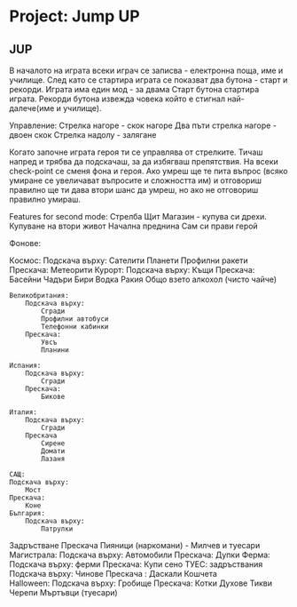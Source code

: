# Project: Jump UP
## JUP

В началото на играта всеки играч се записва - електронна поща, име и училище.
След като се стартира играта се показват два бутона - старт и рекорди.
Играта има един мод - за двама 
Старт бутона стартира играта.
Рекорди бутона извежда човека който е стигнал най-далече(име и училище).

Управление:
	Стрелка нагоре - скок нагоре 
	Два пъти стрелка нагоре - двоен скок
	Стрелка надолу - залягане

Когато започне играта героя ти се управлява от стрелките. Тичаш напред и трябва да подскачаш, за да избягваш препятствия.
На всеки check-point се сменя фона и героя.
Ако умреш ще те пита въпрос (всяко умиране се увеличават въпросите и сложността им) и отговориш правилно ще ти дава втори шанс да умреш, но ако не отговориш правилно умираш.

Features for second mode:
    Стрелба
	Щит
	Магазин - купува си дрехи.
	Купуване на втори живот
	Начална преднина
	Сам си прави герой

Фонове:
	
Кoсмос:
		Подскача върху:
			Сателити
			Планети
			Профилни ракети
		Прескача:
			Метеорити
Курорт:
	Подскача върху:
		Къщи
	Прескача:
		Басейни 
		Чадъри
		Бири 
		Водка
		Ракия
		Общо взето алкохол (чисто чайче)

	Великобритания:  
		Подскача върху:
			Сгради 
			Профилни автобуси
			Телефонни кабинки 
		Прескача:
			Увсъ
			Планини 

	Испания:
		Подскача върху:
			Сгради 
		Прескача:
			Бикове
	
	Италия:
		Подскача върху:
			Сгради 
		Прескача
			Сирене
			Домати 
			Лазаня
			
	САЩ:
	Подскача върху:
		Мост 
	Прескача:
		Коне 
	България:
		Подскача върху:
			Патрулки
Задръстване 
		Прескача 
			Пияници (наркомани) - Милчев и туесари
Магистрала:
	Подскача върху:
		Автомобили
	Прескача:
		Дупки 
Ферма:
	Подскача върху:
		ферми 
	Прескача:
		Купи сено
ТУЕС: задръствания 
	Подскача върху:
		Чинове 
Прескача :
Даскали
Кошчета 	
 Halloween:
	Подскача върху:
		Гробище 
	Прескача: 
		Котки 
		Духове 
		Тикви 
		Черепи 
		Мъртъвци (туесари) 
		
		
